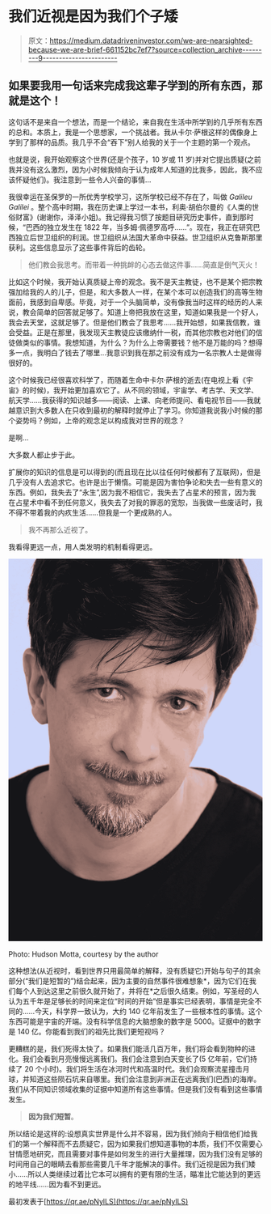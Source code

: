 # 我们近视是因为我们个子矮

> 原文：<https://medium.datadriveninvestor.com/we-are-nearsighted-because-we-are-brief-661152bc7ef7?source=collection_archive---------9----------------------->

## 如果要我用一句话来完成我这辈子学到的所有东西，那就是这个！

这句话不是来自一个想法，而是一个结论，来自我在生活中所学到的几乎所有东西的总和。本质上，我是一个思想家，一个挑战者。我从卡尔·萨根这样的偶像身上学到了那样的品质。我几乎不会“吞下”别人给我的关于一个主题的第一个观点。

也就是说，我开始观察这个世界(还是个孩子，10 岁或 11 岁)并对它提出质疑(之前我并没有这么激烈，因为小时候我倾向于认为成年人知道的比我多，因此，我不应该怀疑他们)。我注意到一些令人兴奋的事情…

我很幸运在圣保罗的一所优秀学校学习，这所学校已经不存在了，叫做 *Galileu Galilei* 。整个高中时期，我在历史课上学过一本书，利奥·胡伯尔曼的《人类的世俗财富》(谢谢你，泽泽小姐)。我记得我习惯了按题目研究历史事件，直到那时候，“巴西的独立发生在 1822 年，当多姆·佩德罗高呼……”。现在，我正在研究巴西独立后世卫组织的利润。世卫组织从法国大革命中获益。世卫组织从克鲁斯那里获利。这些信息显示了这些事件背后的齿轮。

> 他们教会我思考。而带着一种挑衅的心态去做这件事……简直是倒气灭火！

比如这个时候，我开始认真质疑上帝的观念。我不是天主教徒，也不是某个把宗教强加给我的人的儿子，但是，和大多数人一样，在某个本可以创造我们的高等生物面前，我感到自卑感。毕竟，对于一个头脑简单，没有像我当时这样的经历的人来说，教会简单的回答就足够了。知道上帝把我放在这里，知道如果我是一个好人，我会去天堂，这就足够了。但是他们教会了我思考……我开始想，如果我信教，谁会受益。正是在那里，我发现天主教徒应该缴纳什一税，而其他宗教也对他们的信徒做类似的事情。我想知道，为什么？为什么上帝需要钱？他不是万能的吗？想得多一点，我明白了钱去了哪里…我意识到我在那之前没有成为一名宗教人士是做得很好的。

这个时候我已经很喜欢科学了，而随着生命中卡尔·萨根的逝去(在电视上看《宇宙》的时候)，我开始更加喜欢它了。从不同的领域，宇宙学、考古学、天文学、航天学……我获得的知识越多——阅读、上课、向老师提问、看电视节目——我就越意识到大多数人在只收到最初的解释时就停止了学习。你知道我说我小时候的那个姿势吗？例如，上帝的观念足以构成我对世界的观念？

是啊…

大多数人都止步于此。

扩展你的知识的信息是可以得到的(而且现在比以往任何时候都有了互联网)，但是几乎没有人去追求它。也许是出于懒惰。可能是因为害怕争论和失去一些有意义的东西。例如，我失去了“永生”,因为我不相信它，我失去了占星术的预言，因为我在占星术中看不到任何意义，我失去了对我的罪恶的宽恕，当我做一些废话时，我不得不带着我的内疚生活……但我是一个更成熟的人。

> 我不再那么近视了。

我看得更远一点，用人类发明的机制看得更远。

![](img/3650670776ac75409566a240af227336.png)

Photo: Hudson Motta, courtesy by the author

这种想法(从近视时，看到世界只用最简单的解释，没有质疑它)开始与句子的其余部分(“我们是短暂的”)结合起来，因为主要的自然事件很难想象*，因为它们在我们每个人到达这里之前很久就开始了，并将在*之后很久结束。例如，写圣经的人认为五千年是足够长的时间来定位“时间的开始”但是事实已经表明，事情是完全不同的……今天，科学界一致认为，大约 140 亿年前发生了一些根本性的事情。这个东西可能是宇宙的开端。没有科学信息的大脑想象的数字是 5000。证据中的数字是 140 亿。你能看到我们的祖先比我们更短视吗？

更糟糕的是，我们死得太快了。如果我们能活几百万年，我们将会看到物种的进化。我们会看到月亮慢慢远离我们。我们会注意到白天变长了(5 亿年前，它们持续了 20 个小时)。我们将生活在冰河时代和高温时代。我们会观察流星撞击月球，并知道这些陨石坑来自哪里。我们会注意到非洲正在远离我们(巴西)的海岸。我们从不同知识领域收集的证据中知道所有这些事情。但是我们没有看到这些事情发生。

> **因为我们短暂**。

所以结论是这样的:设想真实世界是什么并不容易，因为我们倾向于相信他们给我们的第一个解释而不去质疑它，因为如果我们想知道事物的本质，我们不仅需要心甘情愿地研究，而且需要对事件是如何发生的进行大量推理，因为我们没有足够的时间用自己的眼睛去看那些需要几千年才能解决的事件。我们近视是因为我们矮小……所以人类继续过着比它本可以拥有的更有限的生活，瞄准比它能达到的更远的地平线……因为看不到更远。

最初发表于[https://qr.ae/pNylLS](https://qr.ae/pNylLS)